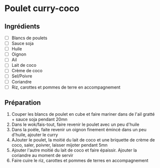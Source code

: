 # Poulet curry-coco

## Ingrédients

- [ ] Blancs de poulets
- [ ] Sauce soja
- [ ] Huile
- [ ] Oignon
- [ ] Ail
- [ ] Lait de coco
- [ ] Crème de coco
- [ ] Sel/Poivre
- [ ] Coriandre
- [ ] Riz, carottes et pommes de terre en accompagnement

## Préparation

1. Couper les blancs de poulet en cube et faire mariner dans de l'ail gratté + sauce soja pendant 20mn
2. Dans le wok/fais-tout, faire revenir le poulet avec un peu d'huile
3. Dans la poële, faite revenir un oignon finement émincé dans un peu d'huile, ajouter le curry
4. AJouter le poulet, la moitié du lait de coco et une briquette de crème de coco, saler, poivrer, laisser mijoter pendant 5mn
5. Ajouter l'autre moitié du lait de coco et faire épaissir. Ajouter la coriandre au moment de servir
6. Faire cuire le riz, carottes et pommes de terres en accompagnement